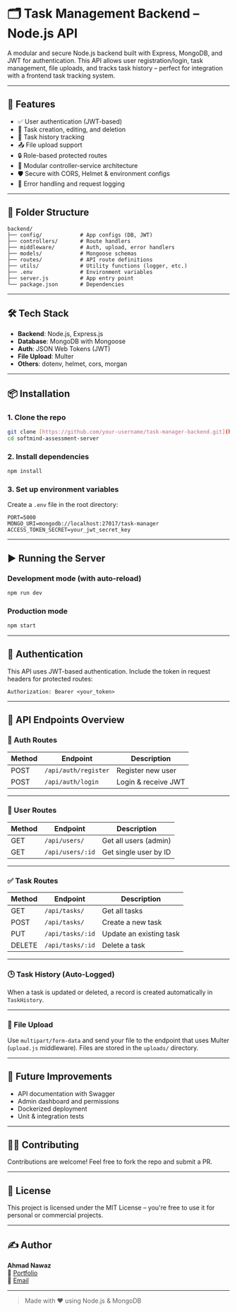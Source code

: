 
# 🗂️ Task Management Backend – Node.js API

A modular and secure Node.js backend built with Express, MongoDB, and JWT for authentication. This API allows user registration/login, task management, file uploads, and tracks task history – perfect for integration with a frontend task tracking system.

---

## 🚀 Features

- ✅ User authentication (JWT-based)
- 📂 Task creation, editing, and deletion
- 🔁 Task history tracking
- 📤 File upload support
- 🔒 Role-based protected routes
- 🧱 Modular controller-service architecture
- 🛡️ Secure with CORS, Helmet & environment configs
- 🧾 Error handling and request logging

---

## 📁 Folder Structure

```
backend/
├── config/            # App configs (DB, JWT)
├── controllers/       # Route handlers
├── middleware/        # Auth, upload, error handlers
├── models/            # Mongoose schemas
├── routes/            # API route definitions
├── utils/             # Utility functions (logger, etc.)
├── .env               # Environment variables
├── server.js          # App entry point
└── package.json       # Dependencies
```

---

## 🛠️ Tech Stack

- **Backend**: Node.js, Express.js
- **Database**: MongoDB with Mongoose
- **Auth**: JSON Web Tokens (JWT)
- **File Upload**: Multer
- **Others**: dotenv, helmet, cors, morgan

---

## 📦 Installation

### 1. Clone the repo

```bash
git clone [https://github.com/your-username/task-manager-backend.git](https://github.com/Ahmad0222/softmind-assessment-server.git)
cd softmind-assessment-server
```

### 2. Install dependencies

```bash
npm install
```

### 3. Set up environment variables

Create a `.env` file in the root directory:

```env
PORT=5000
MONGO_URI=mongodb://localhost:27017/task-manager
ACCESS_TOKEN_SECRET=your_jwt_secret_key
```

---

## ▶️ Running the Server

### Development mode (with auto-reload)

```bash
npm run dev
```

### Production mode

```bash
npm start
```

---

## 🔐 Authentication

This API uses JWT-based authentication. Include the token in request headers for protected routes:

```http
Authorization: Bearer <your_token>
```

---

## 🧪 API Endpoints Overview

### 🔑 Auth Routes

| Method | Endpoint           | Description          |
|--------|--------------------|----------------------|
| POST   | `/api/auth/register` | Register new user    |
| POST   | `/api/auth/login`    | Login & receive JWT  |

---

### 👤 User Routes

| Method | Endpoint         | Description             |
|--------|------------------|-------------------------|
| GET    | `/api/users/`    | Get all users (admin)   |
| GET    | `/api/users/:id` | Get single user by ID   |

---

### ✅ Task Routes

| Method | Endpoint           | Description                 |
|--------|--------------------|-----------------------------|
| GET    | `/api/tasks/`      | Get all tasks               |
| POST   | `/api/tasks/`      | Create a new task           |
| PUT    | `/api/tasks/:id`   | Update an existing task     |
| DELETE | `/api/tasks/:id`   | Delete a task               |

---

### 🕒 Task History (Auto-Logged)

When a task is updated or deleted, a record is created automatically in `TaskHistory`.

---

### 📁 File Upload

Use `multipart/form-data` and send your file to the endpoint that uses Multer (`upload.js` middleware). Files are stored in the `uploads/` directory.

---

## 🧱 Future Improvements

- API documentation with Swagger
- Admin dashboard and permissions
- Dockerized deployment
- Unit & integration tests

---

## 🙋‍♂️ Contributing

Contributions are welcome! Feel free to fork the repo and submit a PR.

---

## 🧾 License

This project is licensed under the MIT License – you're free to use it for personal or commercial projects.

---

## ✍️ Author

**Ahmad Nawaz**  
🔗 [Portfolio](https://ahmad-software-engineer.vercel.app)  
📧 [Email](mailto:your-email@example.com)

---

> Made with ❤️ using Node.js & MongoDB
